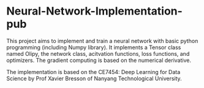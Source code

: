 # Neural-Network-Implementation-pub

This project aims to implement and train a neural network with basic python programming (including Numpy library).
It implements a Tensor class named Olipy, the network class, acitvation functions, loss functions, and optimizers. The gradient computing is based on the numerical derivative.

The implementation is based on the CE7454: Deep Learning for Data Science by Prof Xavier Bresson of Nanyang Technological University.

